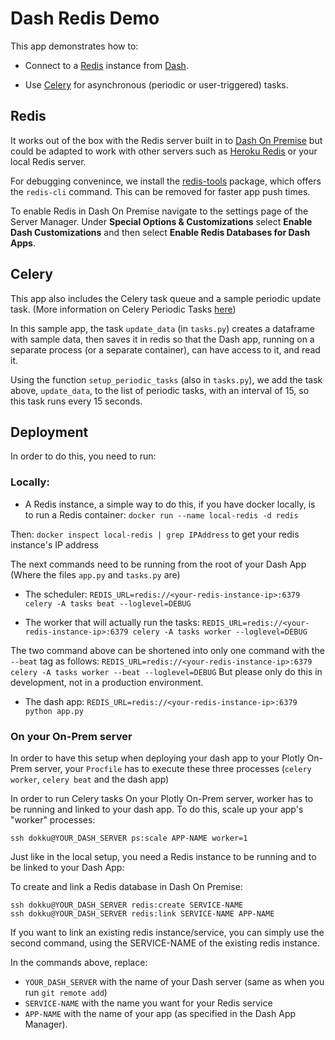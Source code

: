 # Dash Redis Demo

This app demonstrates how to:

* Connect to a [Redis](https://redis.io) instance
from [Dash](https://plot.ly/dash).

* Use [Celery](http://docs.celeryproject.org/en/latest/getting-started/introduction.html) for asynchronous (periodic or user-triggered) tasks.

## Redis

It works out of the box with the Redis server built in to
[Dash On Premise](https://plot.ly/products/on-premise/) but could be adapted
to work with other servers such as
[Heroku Redis](https://elements.heroku.com/addons/heroku-redis) or your
local Redis server.

For debugging convenince, we install the
[redis-tools](https://packages.ubuntu.com/trusty/database/redis-tools)
package, which offers the `redis-cli` command. This can be removed
for faster app push times.

To enable Redis in Dash On Premise navigate to the settings page of the Server Manager. Under **Special Options & Customizations** select **Enable Dash Customizations** and then select **Enable Redis Databases for Dash Apps**.

## Celery

This app also includes the Celery task queue and a sample periodic update task. (More information on Celery Periodic Tasks [here](http://docs.celeryproject.org/en/latest/userguide/periodic-tasks.html))

In this sample app, the task `update_data` (in `tasks.py`) creates a dataframe with sample data, then saves it in redis so that the Dash app, running on a separate process (or a separate container), can have access to it, and read it.

Using the function `setup_periodic_tasks` (also in `tasks.py`), we add the task above, `update_data`, to the list of periodic tasks, with an interval of 15, so this task runs every 15 seconds.

## Deployment

In order to do this, you need to run:

### Locally:

* A Redis instance, a simple way to do this, if you have docker locally, is to run a Redis container:
`docker run --name local-redis -d redis`

Then:
`docker inspect local-redis | grep IPAddress` to get your redis instance's IP address

The next commands need to be running from the root of your Dash App (Where the files `app.py` and `tasks.py` are)

* The scheduler:
`REDIS_URL=redis://<your-redis-instance-ip>:6379 celery -A tasks beat --loglevel=DEBUG`

* The worker that will actually run the tasks:
`REDIS_URL=redis://<your-redis-instance-ip>:6379 celery -A tasks worker --loglevel=DEBUG`

The two command above can be shortened into only one command with the `--beat` tag as follows:
`REDIS_URL=redis://<your-redis-instance-ip>:6379 celery -A tasks worker --beat --loglevel=DEBUG`
But please only do this in development, not in a production environment.

* The dash app:
`REDIS_URL=redis://<your-redis-instance-ip>:6379 python app.py`

### On your On-Prem server

In order to have this setup when deploying your dash app to your Plotly On-Prem server, your `Procfile` has to execute these three processes (`celery worker`, `celery beat` and the dash app)

In order to run Celery tasks On your Plotly On-Prem server, worker has to be running and linked to your dash app. To do this, scale
up your app's "worker" processes:

```
ssh dokku@YOUR_DASH_SERVER ps:scale APP-NAME worker=1
```

Just like in the local setup, you need a Redis instance to be running and to be linked to your Dash App:

To create and link a Redis database in Dash On Premise:

```
ssh dokku@YOUR_DASH_SERVER redis:create SERVICE-NAME
ssh dokku@YOUR_DASH_SERVER redis:link SERVICE-NAME APP-NAME
```

If you want to link an existing redis instance/service, you can simply use the second command, using the SERVICE-NAME of the existing redis instance.

In the commands above, replace:
* `YOUR_DASH_SERVER` with the name of your Dash server (same as when you run `git remote add`)
* `SERVICE-NAME` with the name you want for your Redis service
* `APP-NAME` with the name of your app (as specified in the Dash App Manager).

